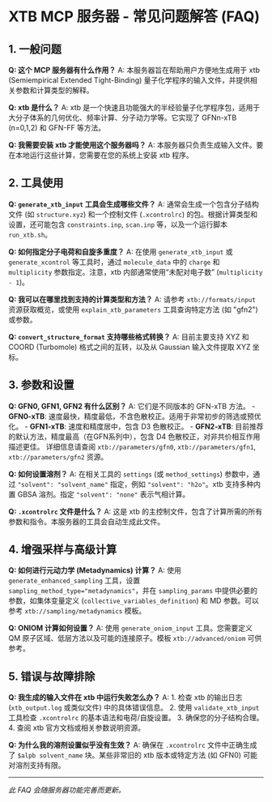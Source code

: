 # XTB MCP 服务器 - 常见问题解答 (FAQ)

## 1. 一般问题

**Q: 这个 MCP 服务器有什么作用？**
A: 本服务器旨在帮助用户方便地生成用于 xtb (Semiempirical Extended Tight-Binding) 量子化学程序的输入文件，并提供相关参数和计算类型的解释。

**Q: xtb 是什么？**
A: xtb 是一个快速且功能强大的半经验量子化学程序包，适用于大分子体系的几何优化、频率计算、分子动力学等。它实现了 GFNn-xTB (n=0,1,2) 和 GFN-FF 等方法。

**Q: 我需要安装 xtb 才能使用这个服务器吗？**
A: 本服务器只负责生成输入文件。要在本地运行这些计算，您需要在您的系统上安装 xtb 程序。

## 2. 工具使用

**Q: `generate_xtb_input` 工具会生成哪些文件？**
A: 通常会生成一个包含分子结构文件 (如 `structure.xyz`) 和一个控制文件 (`.xcontrolrc`) 的包。根据计算类型和设置，还可能包含 `constraints.inp`, `scan.inp` 等，以及一个运行脚本 `run_xtb.sh`。

**Q: 如何指定分子电荷和自旋多重度？**
A: 在使用 `generate_xtb_input` 或 `generate_xcontrol` 等工具时，通过 `molecule_data` 中的 `charge` 和 `multiplicity` 参数指定。注意，xtb 内部通常使用“未配对电子数” (`multiplicity - 1`)。

**Q: 我可以在哪里找到支持的计算类型和方法？**
A: 请参考 `xtb://formats/input` 资源获取概览，或使用 `explain_xtb_parameters` 工具查询特定方法 (如 "gfn2") 或参数。

**Q: `convert_structure_format` 支持哪些格式转换？**
A: 目前主要支持 XYZ 和 COORD (Turbomole) 格式之间的互转，以及从 Gaussian 输入文件提取 XYZ 坐标。

## 3. 参数和设置

**Q: GFN0, GFN1, GFN2 有什么区别？**
A: 它们是不同版本的 GFN-xTB 方法。
    - **GFN0-xTB**: 速度最快，精度最低，不含色散校正。适用于非常初步的筛选或预优化。
    - **GFN1-xTB**: 速度和精度居中，包含 D3 色散校正。
    - **GFN2-xTB**: 目前推荐的默认方法，精度最高（在GFN系列中），包含 D4 色散校正，对非共价相互作用描述更佳。
    详细信息请查阅 `xtb://parameters/gfn0`, `xtb://parameters/gfn1`, `xtb://parameters/gfn2` 资源。

**Q: 如何设置溶剂？**
A: 在相关工具的 `settings` (或 `method_settings`) 参数中，通过 `"solvent": "solvent_name"` 指定，例如 `"solvent": "h2o"`。xtb 支持多种内置 GBSA 溶剂。指定 `"solvent": "none"` 表示气相计算。

**Q: `.xcontrolrc` 文件是什么？**
A: 这是 xtb 的主控制文件，包含了计算所需的所有参数和指令。本服务器的工具会自动生成此文件。

## 4. 增强采样与高级计算

**Q: 如何进行元动力学 (Metadynamics) 计算？**
A: 使用 `generate_enhanced_sampling` 工具，设置 `sampling_method_type="metadynamics"`，并在 `sampling_params` 中提供必要的参数，如集体变量定义 (`collective_variables_definition`) 和 MD 参数。可以参考 `xtb://sampling/metadynamics` 模板。

**Q: ONIOM 计算如何设置？**
A: 使用 `generate_oniom_input` 工具。您需要定义 QM 原子区域、低层方法以及可能的连接原子。模板 `xtb://advanced/oniom` 可供参考。

## 5. 错误与故障排除

**Q: 我生成的输入文件在 xtb 中运行失败怎么办？**
A: 
    1.  检查 xtb 的输出日志 (`xtb_output.log` 或类似文件) 中的具体错误信息。
    2.  使用 `validate_xtb_input` 工具检查 `.xcontrolrc` 的基本语法和电荷/自旋设置。
    3.  确保您的分子结构合理。
    4.  查阅 xtb 官方文档或相关参数说明资源。

**Q: 为什么我的溶剂设置似乎没有生效？**
A: 确保在 `.xcontrolrc` 文件中正确生成了 `$alpb solvent_name` 块。某些非常旧的 xtb 版本或特定方法 (如 GFN0) 可能对溶剂支持有限。

---
*此 FAQ 会随服务器功能完善而更新。*